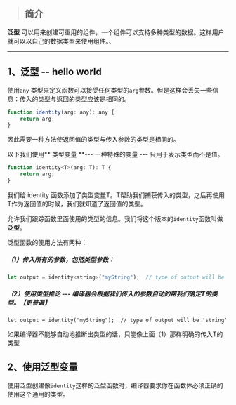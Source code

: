 > ## 简介

**泛型** 可以用来创建可重用的组件，一个组件可以支持多种类型的数据。这样用户就可以以自己的数据类型来使用组件。、

---

## 1、泛型 -- hello world

使用`any` 类型来定义函数可以接受任何类型的`arg`参数。但是这样会丢失一些信息：传入的类型与返回的类型应该是相同的。

```js
function identity(arg: any): any {
    return arg;
}
```

因此需要一种方法使返回值的类型与传入参数的类型是相同的。

以下我们使用** 类型变量 **--- 一种特殊的变量 --- 只用于表示类型而不是值。

```js
function identity<T>(arg: T): T {
    return arg;
}
```

我们给 identity 函数添加了类型变量T。T帮助我们捕获传入的类型，之后再使用T作为返回值的时候，我们就知道了返回值的类型。

允许我们跟踪函数里面使用的类型的信息。我们将这个版本的`identity`函数叫做**泛型**。

泛型函数的使用方法有两种：

##### （1）传入所有的参数，包括类型参数：

```js
let output = identity<string>("myString");  // type of output will be 'string
```

##### （2）使用类型推论 ---  编译器会根据我们传入的参数自动的帮我们确定T的类型。【更普遍】

```
let output = identity("myString");  // type of output will be 'string'
```

如果编译器不能够自动地推断出类型的话，只能像上面（1）那样明确的传入T的类型

## 2、使用泛型变量

使用泛型创建像`identity`这样的泛型函数时，编译器要求你在函数体必须正确的使用这个通用的类型。

